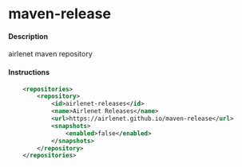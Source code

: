 # maven-release

#### Description

airlenet maven repository


#### Instructions

```xml
    <repositories>
        <repository>
            <id>airlenet-releases</id>
            <name>Airlenet Releases</name>
            <url>https://airlenet.github.io/maven-release</url>
            <snapshots>
                <enabled>false</enabled>
            </snapshots>
        </repository>				
    </repositories>
```